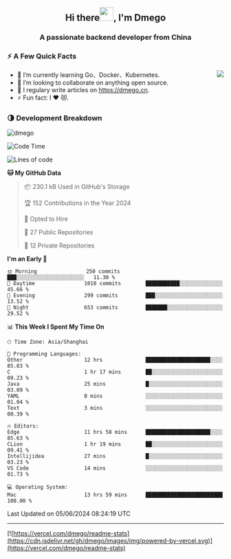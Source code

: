 <h2 align="center">Hi there<img src="https://cdn.jsdelivr.net/gh/dmego/images/img/Hi.gif" height="32" />, I'm Dmego </h2>
<h3 align="center">A passionate backend developer from China</h3>

### ⚡️ A Few Quick Facts

<img align="right" src="https://readme-stats-dmego.vercel.app/api?username=dmego&show_icons=true&icon_color=1573B3&hide_title=true&text_color=718096&bg_color=00000000&hide_border=true"/>

<ul>
    <li> 🌱 I’m currently learning Go、Docker、Kubernetes.</li>
    <li> 👯 I’m looking to collaborate on anything open source.</li>
    <li> 📝 I regulary write articles on <a href="https://dmego.cn">https://dmego.cn</a>.</li>
    <li> ⚡ Fun fact: I ❤️ 😻.</li>
</ul>

### 🌗 Development Breakdown

<img src="https://komarev.com/ghpvc/?username=dmego" alt="dmego" />

<!--START_SECTION:waka-->
![Code Time](http://img.shields.io/badge/Code%20Time-2%2C777%20hrs%2031%20mins-blue)

![Lines of code](https://img.shields.io/badge/From%20Hello%20World%20I%27ve%20Written-692.0%20thousand%20lines%20of%20code-blue)

**🐱 My GitHub Data** 

> 📦 230.1 kB Used in GitHub's Storage 
 > 
> 🏆 152 Contributions in the Year 2024
 > 
> 💼 Opted to Hire
 > 
> 📜 27 Public Repositories 
 > 
> 🔑 12 Private Repositories 
 > 
**I'm an Early 🐤** 

```text
🌞 Morning                250 commits         ███░░░░░░░░░░░░░░░░░░░░░░   11.30 % 
🌆 Daytime                1010 commits        ███████████░░░░░░░░░░░░░░   45.66 % 
🌃 Evening                299 commits         ███░░░░░░░░░░░░░░░░░░░░░░   13.52 % 
🌙 Night                  653 commits         ███████░░░░░░░░░░░░░░░░░░   29.52 % 
```


📊 **This Week I Spent My Time On** 

```text
🕑︎ Time Zone: Asia/Shanghai

💬 Programming Languages: 
Other                    12 hrs              █████████████████████░░░░   85.83 % 
C                        1 hr 17 mins        ██░░░░░░░░░░░░░░░░░░░░░░░   09.23 % 
Java                     25 mins             █░░░░░░░░░░░░░░░░░░░░░░░░   03.09 % 
YAML                     8 mins              ░░░░░░░░░░░░░░░░░░░░░░░░░   01.04 % 
Text                     3 mins              ░░░░░░░░░░░░░░░░░░░░░░░░░   00.39 % 

🔥 Editors: 
Edge                     11 hrs 58 mins      █████████████████████░░░░   85.63 % 
CLion                    1 hr 19 mins        ██░░░░░░░░░░░░░░░░░░░░░░░   09.41 % 
Intellijidea             27 mins             █░░░░░░░░░░░░░░░░░░░░░░░░   03.23 % 
VS Code                  14 mins             ░░░░░░░░░░░░░░░░░░░░░░░░░   01.73 % 

💻 Operating System: 
Mac                      13 hrs 59 mins      █████████████████████████   100.00 % 
```


 Last Updated on 05/06/2024 08:24:19 UTC
<!--END_SECTION:waka-->

---

[![https://vercel.com/dmego/readme-stats](https://cdn.jsdelivr.net/gh/dmego/images/img/powered-by-vercel.svg)](https://vercel.com/dmego/readme-stats)

